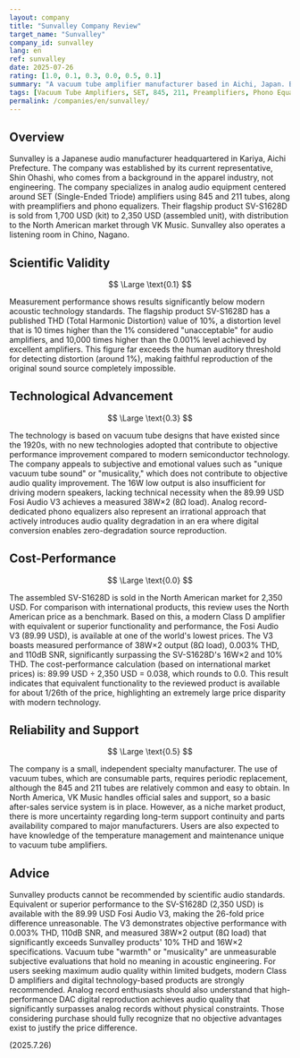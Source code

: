 ```yaml
---
layout: company
title: "Sunvalley Company Review"
target_name: "Sunvalley"
company_id: sunvalley
lang: en
ref: sunvalley
date: 2025-07-26
rating: [1.0, 0.1, 0.3, 0.0, 0.5, 0.1]
summary: "A vacuum tube amplifier manufacturer based in Aichi, Japan. By scientific audio standards, its performance is significantly inferior to modern technology, with extremely low cost-performance."
tags: [Vacuum Tube Amplifiers, SET, 845, 211, Preamplifiers, Phono Equalizers]
permalink: /companies/en/sunvalley/
---
```


## Overview

Sunvalley is a Japanese audio manufacturer headquartered in Kariya, Aichi Prefecture. The company was established by its current representative, Shin Ohashi, who comes from a background in the apparel industry, not engineering. The company specializes in analog audio equipment centered around SET (Single-Ended Triode) amplifiers using 845 and 211 tubes, along with preamplifiers and phono equalizers. Their flagship product SV-S1628D is sold from 1,700 USD (kit) to 2,350 USD (assembled unit), with distribution to the North American market through VK Music. Sunvalley also operates a listening room in Chino, Nagano.

## Scientific Validity

$$ \Large \text{0.1} $$

Measurement performance shows results significantly below modern acoustic technology standards. The flagship product SV-S1628D has a published THD (Total Harmonic Distortion) value of 10%, a distortion level that is 10 times higher than the 1% considered "unacceptable" for audio amplifiers, and 10,000 times higher than the 0.001% level achieved by excellent amplifiers. This figure far exceeds the human auditory threshold for detecting distortion (around 1%), making faithful reproduction of the original sound source completely impossible.

## Technological Advancement

$$ \Large \text{0.3} $$

The technology is based on vacuum tube designs that have existed since the 1920s, with no new technologies adopted that contribute to objective performance improvement compared to modern semiconductor technology. The company appeals to subjective and emotional values such as "unique vacuum tube sound" or "musicality," which does not contribute to objective audio quality improvement. The 16W low output is also insufficient for driving modern speakers, lacking technical necessity when the 89.99 USD Fosi Audio V3 achieves a measured 38W×2 (8Ω load). Analog record-dedicated phono equalizers also represent an irrational approach that actively introduces audio quality degradation in an era where digital conversion enables zero-degradation source reproduction.

## Cost-Performance

$$ \Large \text{0.0} $$

The assembled SV-S1628D is sold in the North American market for 2,350 USD. For comparison with international products, this review uses the North American price as a benchmark. Based on this, a modern Class D amplifier with equivalent or superior functionality and performance, the Fosi Audio V3 (89.99 USD), is available at one of the world's lowest prices. The V3 boasts measured performance of 38W×2 output (8Ω load), 0.003% THD, and 110dB SNR, significantly surpassing the SV-S1628D's 16W×2 and 10% THD. The cost-performance calculation (based on international market prices) is: 89.99 USD ÷ 2,350 USD = 0.038, which rounds to 0.0. This result indicates that equivalent functionality to the reviewed product is available for about 1/26th of the price, highlighting an extremely large price disparity with modern technology.

## Reliability and Support

$$ \Large \text{0.5} $$

The company is a small, independent specialty manufacturer. The use of vacuum tubes, which are consumable parts, requires periodic replacement, although the 845 and 211 tubes are relatively common and easy to obtain. In North America, VK Music handles official sales and support, so a basic after-sales service system is in place. However, as a niche market product, there is more uncertainty regarding long-term support continuity and parts availability compared to major manufacturers. Users are also expected to have knowledge of the temperature management and maintenance unique to vacuum tube amplifiers.

## Advice

Sunvalley products cannot be recommended by scientific audio standards. Equivalent or superior performance to the SV-S1628D (2,350 USD) is available with the 89.99 USD Fosi Audio V3, making the 26-fold price difference unreasonable. The V3 demonstrates objective performance with 0.003% THD, 110dB SNR, and measured 38W×2 output (8Ω load) that significantly exceeds Sunvalley products' 10% THD and 16W×2 specifications. Vacuum tube "warmth" or "musicality" are unmeasurable subjective evaluations that hold no meaning in acoustic engineering. For users seeking maximum audio quality within limited budgets, modern Class D amplifiers and digital technology-based products are strongly recommended. Analog record enthusiasts should also understand that high-performance DAC digital reproduction achieves audio quality that significantly surpasses analog records without physical constraints. Those considering purchase should fully recognize that no objective advantages exist to justify the price difference.

(2025.7.26)
